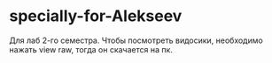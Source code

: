 # specially-for-Alekseev
Для лаб 2-го семестра.
Чтобы посмотреть видосики, необходимо нажать view raw, тогда он скачается на пк.
